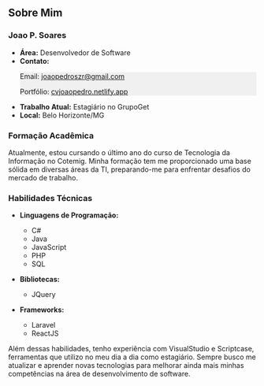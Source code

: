 ## Sobre Mim

### Joao P. Soares

- **Área:** Desenvolvedor de Software
- **Contato:**
  <div style="background-color: #f0f0f0">
    <p>Email: <a href="mailto:joaopedroszr@gmail.com">joaopedroszr@gmail.com</a></p>
    <p>Portfólio: <a href="https://cvjoaopedro.netlify.app">cvjoaopedro.netlify.app</a></p>
  </div>
- **Trabalho Atual:** Estagiário no GrupoGet
- **Local:** Belo Horizonte/MG

### Formação Acadêmica

Atualmente, estou cursando o último ano do curso de Tecnologia da Informação no Cotemig. Minha formação tem me proporcionado uma base sólida em diversas áreas da TI, preparando-me para enfrentar desafios do mercado de trabalho.

### Habilidades Técnicas

- **Linguagens de Programação:**
  - C#
  - Java
  - JavaScript
  - PHP
  - SQL

- **Bibliotecas:**
  - JQuery

- **Frameworks:**
  - Laravel
  - ReactJS

Além dessas habilidades, tenho experiência com VisualStudio e Scriptcase, ferramentas que utilizo no meu dia a dia como estagiário. Sempre busco me atualizar e aprender novas tecnologias para melhorar ainda mais minhas competências na área de desenvolvimento de software.
